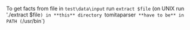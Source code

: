 To get facts from file in `test\data\input` run `extract $file` (on UNIX run './extract $file`) in **this** directory
`tomitaparser` **have to be** in PATH (`/usr/bin`)
